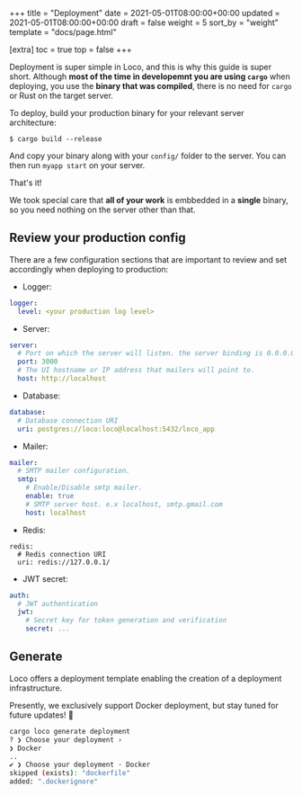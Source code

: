 +++
title = "Deployment"
date = 2021-05-01T08:00:00+00:00
updated = 2021-05-01T08:00:00+00:00
draft = false
weight = 5
sort_by = "weight"
template = "docs/page.html"

[extra]
toc = true
top = false
+++

Deployment is super simple in Loco, and this is why this guide is super short. Although **most of the time in developemnt you are using `cargo`** when deploying, you use the **binary that was compiled**, there is no need for `cargo` or Rust on the target server.

To deploy, build your production binary for your relevant server architecture:

```
$ cargo build --release
```

And copy your binary along with your `config/` folder to the server. You can then run `myapp start` on your server.

That's it!

We took special care that **all of your work** is embbedded in a **single** binary, so you need nothing on the server other than that.

## Review your production config

There are a few configuration sections that are important to review and set accordingly when deploying to production:

- Logger:

```yaml
logger:
  level: <your production log level>
```

- Server:

```yaml
server:
  # Port on which the server will listen. the server binding is 0.0.0.0:{PORT}
  port: 3000
  # The UI hostname or IP address that mailers will point to.
  host: http://localhost
```

- Database:

```yaml
database:
  # Database connection URI
  uri: postgres://loco:loco@localhost:5432/loco_app
```

- Mailer:

```yaml
mailer:
  # SMTP mailer configuration.
  smtp:
    # Enable/Disable smtp mailer.
    enable: true
    # SMTP server host. e.x localhost, smtp.gmail.com
    host: localhost
```

- Redis:

```
redis:
  # Redis connection URI
  uri: redis://127.0.0.1/
```

- JWT secret:

```yaml
auth:
  # JWT authentication
  jwt:
    # Secret key for token generation and verification
    secret: ...
```

## Generate

Loco offers a deployment template enabling the creation of a deployment infrastructure.

Presently, we exclusively support Docker deployment, but stay tuned for future updates! 🙂

```sh
cargo loco generate deployment
? ❯ Choose your deployment ›
❯ Docker
..
✔ ❯ Choose your deployment · Docker
skipped (exists): "dockerfile"
added: ".dockerignore"
```
